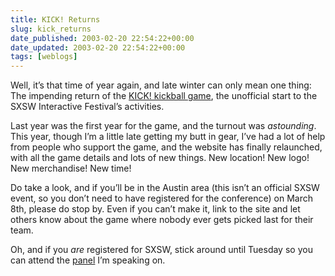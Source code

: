 ```yaml
---
title: KICK! Returns
slug: kick_returns
date_published: 2003-02-20 22:54:22+00:00
date_updated: 2003-02-20 22:54:22+00:00
tags: [weblogs]
---
```

Well, it’s that time of year again, and late winter can only mean one thing: The impending return of the [KICK! kickball game](http://www.dashes.com/kick/), the unofficial start to the SXSW Interactive Festival’s activities.

Last year was the first year for the game, and the turnout was *astounding*. This year, though I’m a little late getting my butt in gear, I’ve had a lot of help from people who support the game, and the website has finally relaunched, with all the game details and lots of new things. New location! New logo! New merchandise! New time!

Do take a look, and if you’ll be in the Austin area (this isn’t an official SXSW event, so you don’t need to have registered for the conference) on March 8th, please do stop by. Even if you can’t make it, link to the site and let others know about the game where nobody ever gets picked last for their team.

Oh, and if you *are* registered for SXSW, stick around until Tuesday so you can attend the [panel](http://www.sxsw.com/interactive/panels/) I’m speaking on.
